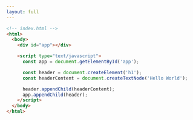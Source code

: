 ```yaml
---
layout: full
---
```


```html {all|9-10|12-13|all}
<!-- index.html -->
<html>
  <body>
    <div id="app"></div>

    <script type="text/javascript">
      const app = document.getElementById('app');

      const header = document.createElement('h1');
      const headerContent = document.createTextNode('Hello World');

      header.appendChild(headerContent);
      app.appendChild(header);
    </script>
  </body>
</html>
```

<style>
code {
  @apply text-xl !important;
}
</style>
